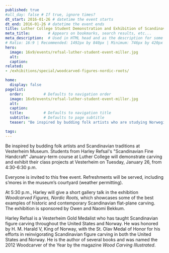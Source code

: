 ```yaml
---
published: true
#all_day: false # If true, ignore times?
dt_start: 2016-01-26 # datetime the event starts
dt_end: 2016-01-26 # datetime the event ends
title: Luther College Student Demonstration and Exhibition of Scandinavian Fine Handcraft
meta_title:        # Appears on bookmarks, search results, etc...
meta_description:  # Used in HTML head and as the description for some search engines
# Ratio: 16:9 | Recommended: 1492px by 840px | Minimum: 746px by 420px
hero:
  image: 16x9/events/refsal-luther-student-event-miller.jpg 
  alt: 
  caption: 
related:
- /exhibitions/special/woodcarved-figures-nordic-roots/

home:
  display: false
pagelist:
  order:         # Defaults to navigation order
  image: 16x9/events/refsal-luther-student-event-miller.jpg 
  alt:
  caption: 
  title:         # Defaults to navigation title
  subtitle:      # Defaults to page subtitle
  teaser: "Be inspired by budding folk artists who are studying Norwegian handcrafts and Scandinavian traditions with woodcarver Harley Refsal."

tags:   
---
```

Be inspired by budding folk artists and Scandinavian traditions at Vesterheim Museum. Students from Harley Refsal's "Scandinavian Fine Handcraft" January-term course at Luther College will demonstrate carving and exhibit their class projects at Vesterheim on Tuesday, January 26, from 4:30-6:30 p.m. 

Everyone is invited to this free event. Refreshments will be served, including s’mores in the museum’s courtyard (weather permitting). 

At 5:30 p.m., Harley will give a short gallery talk in the exhibition _Woodcarved Figures, Nordic Roots,_ which showcases some of the best examples of historic and contemporary Scandinavian flat-plane carving. The exhibition is sponsored by Owen and Naomi Bekkum.

Harley Refsal is a Vesterheim Gold Medalist who has taught Scandinavian figure carving throughout the United States and Norway. He was honored by H. M. Harald V, King of Norway, with the St. Olav Medal of Honor for his efforts in reinvigorating Scandinavian figure carving in both the United States and Norway. He is the author of several books and was named the 2012 Woodcarver of the Year by the magazine *Wood Carving Illustrated*.